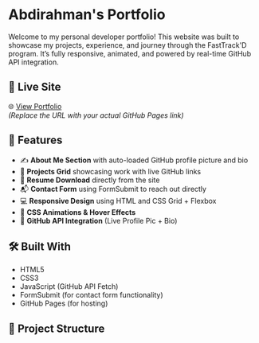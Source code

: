 # Abdirahman's Portfolio

Welcome to my personal developer portfolio! This website was built to showcase my projects, experience, and journey through the FastTrack'D program. It’s fully responsive, animated, and powered by real-time GitHub API integration.

## 🚀 Live Site

🌐 [View Portfolio](https://abdirahman-ai.github.io/portfolio/)  
*(Replace the URL with your actual GitHub Pages link)*

## 📌 Features

- ✍️ **About Me Section** with auto-loaded GitHub profile picture and bio
- 💼 **Projects Grid** showcasing work with live GitHub links
- 📄 **Resume Download** directly from the site
- 📬 **Contact Form** using FormSubmit to reach out directly
- 💻 **Responsive Design** using HTML and CSS Grid + Flexbox
- 🎨 **CSS Animations & Hover Effects**
- 🧠 **GitHub API Integration** (Live Profile Pic + Bio)

## 🛠️ Built With

- HTML5  
- CSS3  
- JavaScript (GitHub API Fetch)  
- FormSubmit (for contact form functionality)  
- GitHub Pages (for hosting)

## 📂 Project Structure

